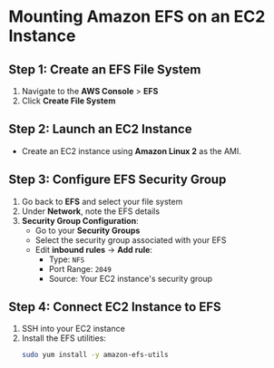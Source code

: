 # Mounting Amazon EFS on an EC2 Instance

## Step 1: Create an EFS File System
1. Navigate to the **AWS Console** > **EFS**
2. Click **Create File System**

## Step 2: Launch an EC2 Instance
- Create an EC2 instance using **Amazon Linux 2** as the AMI.

## Step 3: Configure EFS Security Group
1. Go back to **EFS** and select your file system
2. Under **Network**, note the EFS details
3. **Security Group Configuration**:
   - Go to your **Security Groups**
   - Select the security group associated with your EFS
   - Edit **inbound rules** → **Add rule**:
     - Type: `NFS`
     - Port Range: `2049`
     - Source: Your EC2 instance's security group

## Step 4: Connect EC2 Instance to EFS
1. SSH into your EC2 instance
2. Install the EFS utilities:
   ```bash
   sudo yum install -y amazon-efs-utils
